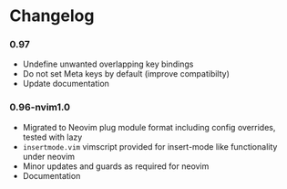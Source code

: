 # Changelog

### 0.97

* Undefine unwanted overlapping key bindings
* Do not set Meta keys by default (improve compatibilty)
* Update documentation

### 0.96-nvim1.0

* Migrated to Neovim plug module format including config overrides, tested with lazy
* `insertmode.vim` vimscript provided for insert-mode like functionality under neovim
* Minor updates and guards as required for neovim
* Documentation

